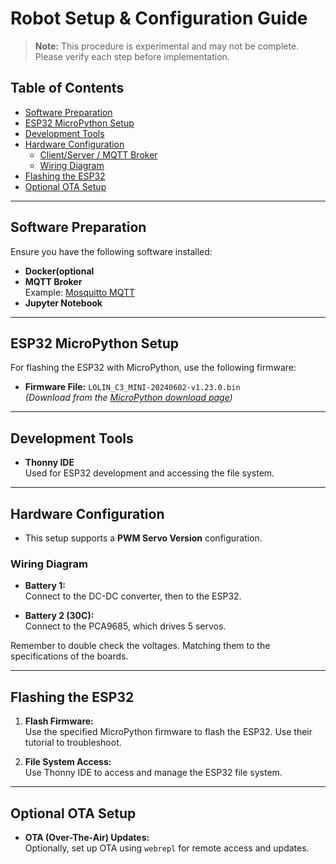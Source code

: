 

# Robot Setup & Configuration Guide

> **Note:** This procedure is experimental and may not be complete. Please verify each step before implementation.

## Table of Contents

- [Software Preparation](#software-preparation)
- [ESP32 MicroPython Setup](#esp32-micropython-setup)
- [Development Tools](#development-tools)
- [Hardware Configuration](#hardware-configuration)
  - [Client/Server / MQTT Broker](#clientserver--mqtt-broker)
  - [Wiring Diagram](#wiring-diagram)
- [Flashing the ESP32](#flashing-the-esp32)
- [Optional OTA Setup](#optional-ota-setup)

---

## Software Preparation

Ensure you have the following software installed:

- **Docker(optional**
- **MQTT Broker**  
  Example: [Mosquitto MQTT](https://mosquitto.org)
- **Jupyter Notebook**

---

## ESP32 MicroPython Setup

For flashing the ESP32 with MicroPython, use the following firmware:

- **Firmware File:** `LOLIN_C3_MINI-20240602-v1.23.0.bin`  
  _(Download from the [MicroPython download page](https://micropython.org/download/))_

---

## Development Tools

- **Thonny IDE**  
  Used for ESP32 development and accessing the file system.

---

## Hardware Configuration

- This setup supports a **PWM Servo Version** configuration.

### Wiring Diagram

- **Battery 1:**  
  Connect to the DC-DC converter, then to the ESP32.

- **Battery 2 (30C):**  
  Connect to the PCA9685, which drives 5 servos.

Remember to double check the voltages. Matching them to the specifications of the boards.

---

## Flashing the ESP32

1. **Flash Firmware:**  
   Use the specified MicroPython firmware to flash the ESP32. Use their tutorial to troubleshoot.

2. **File System Access:**  
   Use Thonny IDE to access and manage the ESP32 file system.

---

## Optional OTA Setup

- **OTA (Over-The-Air) Updates:**  
  Optionally, set up OTA using `webrepl` for remote access and updates.

